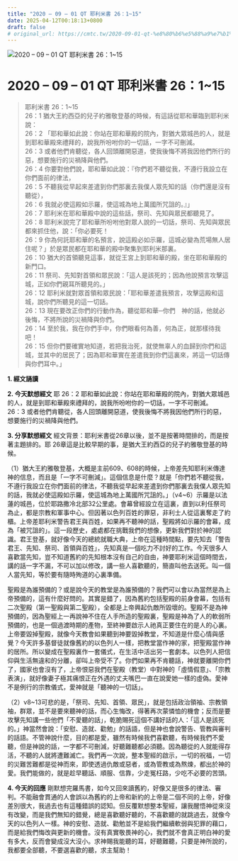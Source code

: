 ```yaml
---
title: "2020 – 09 – 01 QT 耶利米書 26：1~15"
date: 2025-04-12T00:18:13+0800
draft: false
# original_url: https://cmtc.tw/2020-09-01-qt-%e8%80%b6%e5%88%a9%e7%b1%b3%e6%9b%b8-26%ef%bc%9a115
---
```


![2020 – 09 – 01 QT 耶利米書 26：1\~15](/images/qt.jpg   "2020 – 09 – 01 QT 耶利米書 26：1\~15")

# 2020 – 09 – 01 QT 耶利米書 26：1\~15

> 耶利米書 26：1\~15  
> 26：1 猶大王約西亞的兒子約雅敬登基的時候，有這話從耶和華臨到耶利米說：  
> 26：2 「耶和華如此說：你站在耶和華殿的院內，對猶大眾城邑的人，就是到耶和華殿來禮拜的，說我所吩咐你的一切話，一字不可刪減。  
> 26：3 或者他們肯聽從，各人回頭離開惡道，使我後悔不將我因他們所行的惡，想要施行的災禍降與他們。  
> 26：4 你要對他們說，耶和華如此說：『你們若不聽從我，不遵行我設立在你們面前的律法，  
> 26：5 不聽我從早起來差遣到你們那裏去我僕人眾先知的話（你們還是沒有聽從），  
> 26：6 我就必使這殿如示羅，使這城為地上萬國所咒詛的。』」  
> 26：7 耶利米在耶和華殿中說的這些話，祭司、先知與眾民都聽見了。  
> 26：8 耶利米說完了耶和華所吩咐他對眾人說的一切話，祭司、先知與眾民都來抓住他，說：「你必要死！  
> 26：9 你為何託耶和華的名預言，說這殿必如示羅，這城必變為荒場無人居住呢？」於是眾民都在耶和華的殿中聚集到耶利米那裏。  
> 26：10 猶大的首領聽見這事，就從王宮上到耶和華的殿，坐在耶和華殿的新門口。  
> 26：11 祭司、先知對首領和眾民說：「這人是該死的；因為他說預言攻擊這城，正如你們親耳所聽見的。」  
> 26：12 耶利米就對眾首領和眾民說：「耶和華差遣我預言，攻擊這殿和這城，說你們所聽見的這一切話。  
> 26：13 現在要改正你們的行動作為，聽從耶和華─你們　神的話，他就必後悔，不將所說的災禍降與你們。  
> 26：14 至於我，我在你們手中，你們眼看何為善，何為正，就那樣待我吧！  
> 26：15 但你們要確實地知道，若把我治死，就使無辜人的血歸到你們和這城，並其中的居民了；因為耶和華實在差遣我到你們這裏來，將這一切話傳與你們耳中。」

**1. 經文誦讀**

**2.  今天默想經文**
耶 26：2 耶和華如此說：你站在耶和華殿的院內，對猶大眾城邑的人，就是到耶和華殿來禮拜的，說我所吩咐你的一切話，一字不可刪減。  
26：3 或者他們肯聽從，各人回頭離開惡道，使我後悔不將我因他們所行的惡，想要施行的災禍降與他們。

**3. 分享默想經文**
經文背景：耶利米書從26章以後，並不是按著時間排的，而是按著主題排的。耶 26章這是比較早期的事，是猶大王約西亞的兒子約雅敬登基的時候。

（1）猶大王約雅敬登基，大概是主前609、608的時候，上帝差先知耶利米傳達神的信息，而且是「一字不可刪減」。這個信息是什麼？就是「你們若不聽從我，不遵行我設立在你們面前的律法，不聽我從早起來差遣到你們那裏去我僕人眾先知的話，我就必使這殿如示羅，使這城為地上萬國所咒詛的。」（v4\~6）示羅是以法蓮的城邑，位於耶路撒冷北部32公里處。會幕曾經設立在這裏，直到以利任祭司為止，都是宗教和軍事中心。但因著以色列百姓的罪惡，非利士人從這裏奪走了約櫃。上帝差耶利米警告君王與百姓，如果再不聽神的話，聖殿將如示羅的會幕，成為「被咒詛的」。這一段歷史，處處都在挑戰我們的想像，更新我們對於神的認識。君王登基，就好像今天的總統就職大典，上帝在這種時間點，要先知去「警告君王、先知、祭司、首領與百姓」，先知真是一個吃力不討好的工作。今天很多人喜歡當先知，豈不知道舊約的先知根本沒有自己的自由，神要耶利米這個時間去，講的話一字不漏，不可以加以修改，講一些人喜歡聽的，簡直叫他去送死。叫一個人當先知，等於要有隨時殉道的心裏準備。

聖殿是為誰預備的？或是說今天的教堂是為誰預備的？我們可以會以為當然是為上帝預備的，這有什麼好問的。其實是錯了，因為舊約包括聖殿的前身會幕，包括有二次聖殿（第一聖殿與第二聖殿），全都是上帝興起仇敵所毀壞的。聖殿不是為神預備的，因為聖經上一再說神不住在人手所造的聖殿裏，聖殿是神為了人的軟弱所預備的，也是一個過渡時期的產物，至終神要啟示人祂真正要住在的是人的心裏。上帝要毀掉聖殿，就像今天教會如果聽到神要毀掉教堂，不知道是什麼心情與感覺？今天許多基督徒就像舊約的以色列人一樣，把教堂當作神的家，把聖殿當作神的居所。所以變成在聖殿裏作一套儀式，在生活中活出另一套劇本。以色列人把信仰與生活無違和的分離，卻叫上帝受不了。你們如果再不肯聽話，神就要離開你們了，國家也會沒有了，上帝恨惡我們在聖殿（教堂）中對神的「虛情假意」、「宗教表演」，就好像妻子極其痛恨正在外遇的丈夫嘴巴一直在說愛她一樣的虛偽。愛神不是例行的宗教儀式，愛神就是「聽神的一切話」。

（2）v8\~13可悲的是，「祭司、先知、首領、眾民」，就是包括政治領袖、宗教領袖，群眾，並不是要來聽神的話，而心生悔改，得著再次蒙憐恤的機會；反而是要攻擊先知講一些他們「不愛聽的話」，乾脆賜死這個不講好話的人：「這人是該死的。」神當然會說：「安慰、造就、勸勉」的話語，但是神也會說警告、管教與審判的話語。不管神說什麼，目的都是愛，雖然有時候我們喜歡聽，有時候我們不愛聽，但是神說的話，一字都不可刪減，好聽難聽都必須聽。因為聽從的人就能得存活，不聽的人就將遭難滅亡。我們再一次說，整本聖經的啟示，一切的祝福，一切的災難苦難都是從神而來，即使透過仇敵或惡者，或為管教或為熬煉，都出於神的愛。我們能做的，就是趁早聽話、順服、信靠，少走冤枉路，少吃不必要的苦頭。

**4. 今天的回應**
剛默想完羅馬書，如今又回來讀舊約，好像又是很多的律法、審判。不能融會貫通的人會誤以為舊約的上帝和新約的上帝是二個不同的上帝，好像差別很大，我過去也有這種錯誤的認知。但反覆默想整本聖經，讓我醒悟神從來沒有改變，而是我們無知的錯覺，總是喜歡聽好聽的，不喜歡聽的就跳過去，就像今天的以色列人一樣。神的安慰、造就、勸勉並不是給我們繼續軟弱與犯罪的藉口，而是給我們悔改與更新的機會。沒有真實敬畏神的心，我們就不會真正明白神的愛有多大，反而會變成沒大沒小。求神賜我能聽的耳，好聽難聽，只要是神所說的，我都要全部聽，不要選喜歡的聽，求主幫助！
